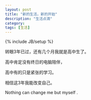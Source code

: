 ```yaml
---
layout: post
title: "新的生活，新的开始"
description: "生活点滴"
category: 
tags: [生活]
---
```

{% include JB/setup %}

转眼3年已过，还有几个月我就是高中生了。

高中肯定没有终日的电脑陪伴，

高中有的只是紧张的学习。

相信这3年我能改变自己。

Nothing can change me but myself .
